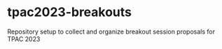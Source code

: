 # tpac2023-breakouts
Repository setup to collect and organize breakout session proposals for TPAC 2023
